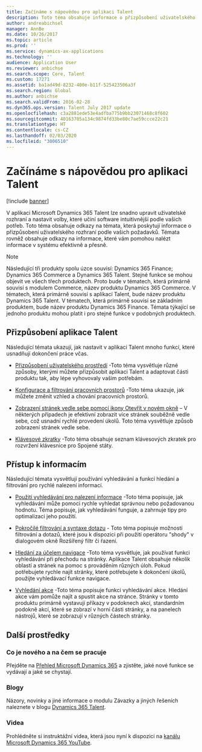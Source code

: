 ```yaml
---
title: Začínáme s nápovědou pro aplikaci Talent
description: Toto téma obsahuje informace o přizpůsobení uživatelského rozhraní podle vašich představ, stejně jako připojení k prostředkům nápovědy, které jsou k dispozici v produktu a dna webu docs.microsoft.com.
author: andreabichsel
manager: AnnBe
ms.date: 10/26/2017
ms.topic: article
ms.prod: ''
ms.service: dynamics-ax-applications
ms.technology: ''
audience: Application User
ms.reviewer: anbichse
ms.search.scope: Core, Talent
ms.custom: 17271
ms.assetid: ba1ad49d-8232-400e-b11f-525423506a3f
ms.search.region: Global
ms.author: anbichse
ms.search.validFrom: 2016-02-28
ms.dyn365.ops.version: Talent July 2017 update
ms.openlocfilehash: c3a2881ede53e4adfba775b9bb23071468c8f602
ms.sourcegitcommit: 40163705a134c9874fd33be80c7ae59ccce22c21
ms.translationtype: HT
ms.contentlocale: cs-CZ
ms.lasthandoff: 02/03/2020
ms.locfileid: "3006510"
---
```

# <a name="get-started-with-talent"></a>Začínáme s nápovědou pro aplikaci Talent

[!include [banner](includes/banner.md)]

V aplikaci Microsoft Dynamics 365 Talent lze snadno upravit uživatelské rozhraní a nastavit volby, které učiní software intuitivnější podle vašich potřeb. Toto téma obsahuje odkazy na témata, která poskytují informace o přizpůsobení uživatelského rozhraní podle vašich požadavků. Témata rovněž obsahuje odkazy na informace, které vám pomohou nalézt informace v systému efektivně a přesně. 

> [!NOTE] 
> Následující tři produkty spolu úzce souvisí: Dynamics 365 Finance; Dynamics 365 Commerce a Dynamics 365 Talent. Stejné funkce se mohou objevit ve všech třech produktech. Proto bude v tématech, která primárně souvisí s modulem Commerce, název produktu Dynamics 365 Commerce. V tématech, která primárně souvisí s aplikací Talent, bude název produktu Dynamics 365 Talent. V tématech, která primárně souvisí se základním produktem, bude název produktu Dynamics 365 Finance. Témata týkající se jednoho produktu mohou platit i pro stejné funkce v podobných produktech.

## <a name="personalizing-talent"></a>Přizpůsobení aplikace Talent 
Následující témata ukazují, jak nastavit v aplikaci Talent mnoho funkcí, které usnadňují dokončení práce včas. 

-   [Přizpůsobení uživatelského prostředí](../fin-and-ops/get-started/personalize-user-experience.md) -Toto téma vysvětluje různé způsoby, kterými můžete přizpůsobit aplikaci Talent a adaptovat části produktu tak, aby lépe vyhovovaly vašim potřebám.

-   [Konfigurace a filtrování pracovních prostorů](../fin-and-ops/get-started/configure-filter-workspaces.md) -Toto téma ukazuje, jak můžete změnit vzhled a chování pracovních prostorů.

-   [Zobrazení stránek vedle sebe pomocí ikony Otevřít v novém okně](../fin-and-ops/get-started/display-pages-side-by-side.md) – V některých případech je efektivní zobrazit více stránek souběžně vedle sebe, což usnadní rychlé provedení úkolů. Toto téma vysvětluje způsob zobrazení stránek vedle sebe. 

-   [Klávesové zkratky](../fin-and-ops/get-started/shortcut-keys.md) -Toto téma obsahuje seznam klávesových zkratek pro rozvržení klávesnice pro Spojené státy. 

## <a name="accessing-information"></a>Přístup k informacím
Následující témata vysvětlují používání vyhledávání a funkcí hledání a filtrování pro rychlé nalezení informací. 

-   [Použití vyhledávání pro nalezení informace](../fin-and-ops/get-started/use-lookups-to-find-information.md) -Toto téma popisuje, jak vyhledávání může pomoci rychle vyhledat správnou nebo požadovanou hodnotu. Téma popisuje, jak vyhledávání funguje, a zahrnuje tipy pro optimalizaci jeho použití.

-   [Pokročilé filtrování a syntaxe dotazu](../fin-and-ops/get-started/advanced-filtering-query-options.md) - Toto téma popisuje možnosti filtrování a dotazů, které jsou k dispozici při použití operátoru "shody" v dialogovém okně Rozšířený filtr či řazení.

-   [Hledání za účelem navigace](../fin-and-ops/get-started/navigation-search.md) -Toto téma vysvětluje, jak používat funkci vyhledávání při přechodu na stránky. Aplikace Talent obsahuje několik oblastí a stránek na pomoc s prováděním různých úloh. Pokud potřebujete rychle najít stránky, které potřebujete k dokončení úkolů, použijte vyhledávací funkce navigace. 

-   [Vyhledání akce](../fin-and-ops/get-started/action-search.md) -Toto téma popisuje funkci vyhledávání akce. Hledání akce vám pomůže najít a spustit akce na stránce. Stránky v tomto produktu primárně vystavují příkazy v podoknech akcí, standardním podokně akcí, které se zobrazí v horní části stránky, a na panelech nástrojů, které se zobrazují v různých částech stránky.

## <a name="additional-resources"></a>Další prostředky

### <a name="whats-new-and-in-development"></a>Co je nového a na čem se pracuje
Přejděte na [Přehled Microsoft Dynamics 365](https://roadmap.dynamics.com/#application=c6ae025f-e42a-e711-810d-3863bb363e80) a zjistěte, jaké nové funkce se vydávají a jaké se chystají.

### <a name="blogs"></a>Blogy
Názory, novinky a jiné informace o modulu Závazky a jiných řešeních naleznete v blogu [Dynamics 365 Talent](https://community.dynamics.com/enterprise/b/dynamics365fortalent). 

### <a name="videos"></a>Videa
Prohlédněte si instruktážní videa, která jsou nyní k dispozici na [kanálu Microsoft Dynamics 365 YouTube](https://www.youtube.com/channel/UCJGCg4rB3QSs8y_1FquelBQ).

